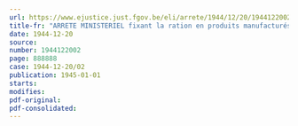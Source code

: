 ```yaml
---
url: https://www.ejustice.just.fgov.be/eli/arrete/1944/12/20/1944122002/justel
title-fr: "ARRETE MINISTERIEL fixant la ration en produits manufacturés du tabac pour les mois de mars et avril 1945"
date: 1944-12-20
source:
number: 1944122002
page: 888888
case: 1944-12-20/02
publication: 1945-01-01
starts:
modifies:
pdf-original:
pdf-consolidated:
---
```


